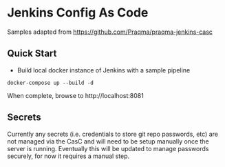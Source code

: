 # Jenkins Config As Code

Samples adapted from https://github.com/Praqma/praqma-jenkins-casc

## Quick Start

- Build local docker instance of Jenkins with a sample pipeline
```
docker-compose up --build -d
```
When complete, browse to http://localhost:8081

## Secrets

Currently any secrets (i.e. credentials to store git repo passwords, etc) are not managed via the CasC and will need to be setup manually once the server is running.
Eventually this will be updated to manage passwords securely, for now it requires a manual step.

